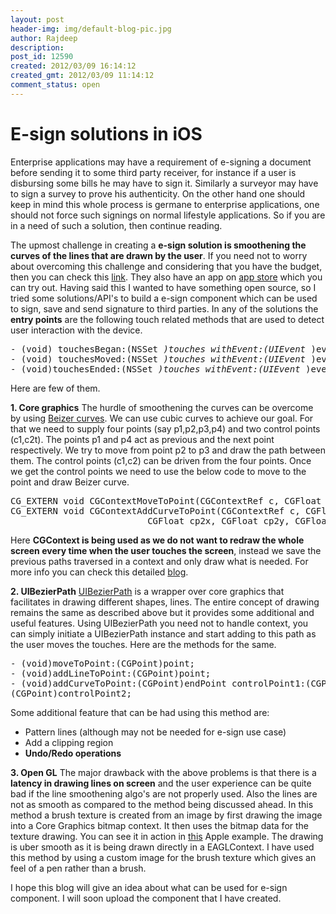 ```yaml
---
layout: post
header-img: img/default-blog-pic.jpg
author: Rajdeep
description: 
post_id: 12590
created: 2012/03/09 16:14:12
created_gmt: 2012/03/09 11:14:12
comment_status: open
---
```


# E-sign solutions in iOS

<p>Enterprise applications may have a requirement of e-signing a document before sending it to some third party receiver, for instance if a user is disbursing some bills he may have to sign it. Similarly a surveyor may have to sign a survey to prove his authenticity. On the other hand one should keep in mind this whole process is germane to enterprise applications, one should not force such signings on normal lifestyle applications. So if you are in a need of such a solution, then continue reading. <!--more--> </p>
<p>The upmost challenge in creating a <strong>e-sign solution is smoothening the curves of the lines that are drawn by the user</strong>. If you need not to worry about overcoming this challenge and considering that you have the budget, then you can check this <a href="http://tenonedesign.com/t1autograph.php">link</a>. They also have an app on <a href="http://itunes.apple.com/us/app/autograph/id339423436?mt=8">app store</a> which you can try out. 
Having said this I wanted to have something open source, so I tried some solutions/API's to build a e-sign component which can be used to sign, save and send signature to third parties. In any of the solutions the <strong>entry points</strong> are the following touch related methods that are used to detect user interaction with the device.
<pre lang="javascript">
- (void) touchesBegan:(NSSet <em>)touches withEvent:(UIEvent </em>)event ;
- (void) touchesMoved:(NSSet <em>)touches withEvent:(UIEvent </em>)event ;
- (void)touchesEnded:(NSSet <em>)touches withEvent:(UIEvent </em>)event;
</pre>
 Here are few of them. </p>
<p><strong>1. Core graphics</strong>
The hurdle of smoothening the curves can be overcome by using <a href="http://en.wikipedia.org/wiki/B%C3%A9zier_curve">Beizer curves</a>. We can use cubic curves to achieve our goal. For that we need to supply four points (say p1,p2,p3,p4) and two control points (c1,c2t). The points p1 and p4 act as previous and the next point respectively. We try to move from point p2 to p3 and draw the path between them. The control points (c1,c2) can be driven from the four points. Once we get the control points we need to use the below code to move to the point and draw Beizer curve.
 <pre lang="javascript">
CG_EXTERN void CGContextMoveToPoint(CGContextRef c, CGFloat x, CGFloat y);
CG_EXTERN void CGContextAddCurveToPoint(CGContextRef c, CGFloat cp1x,CGFloat cp1y,
                          CGFloat cp2x, CGFloat cp2y, CGFloat x, CGFloat y);
</pre>
Here <strong>CGContext is being used as we do not want to redraw the whole screen every time when the user touches the screen</strong>, instead we save the previous paths traversed in a context and only draw what is needed. For more info you can check this detailed <a href="http://blog.effectiveui.com/?p=8105">blog</a>.</p>
<p><strong>2. UIBezierPath</strong>
<a href="https://developer.apple.com/library/ios/#DOCUMENTATION/UIKit/Reference/UIBezierPath_class/Reference/Reference.html">UIBezierPath</a> is a wrapper over core graphics that facilitates in drawing different shapes, lines. The entire concept of drawing remains the same as described above but it provides some additional and useful features. Using UIBezierPath you need not to handle context, you can simply initiate a UIBezierPath instance and start adding to this path as the user moves the touches. Here are the  methods for the same. 
 <pre lang="javascript">
- (void)moveToPoint:(CGPoint)point;
- (void)addLineToPoint:(CGPoint)point;
- (void)addCurveToPoint:(CGPoint)endPoint controlPoint1:(CGPoint)controlPoint1 controlPoint2:
(CGPoint)controlPoint2;
</pre>
Some additional feature that can be had using this method are:
<ul>
<li>Pattern lines (although may not be needed for e-sign use case)</li>
<li>Add a clipping region</li>
<li><strong>Undo/Redo operations</strong></li>
</ul></p>
<p><strong>3. Open GL</strong>
The major drawback with the above problems is that there is a <strong>latency in drawing lines on screen</strong> and the user experience can be quite bad if the line smoothening algo's are not properly used. Also the lines are not as smooth as compared to the method being discussed ahead. In this method a brush texture is created from an image by first drawing the image into a Core Graphics bitmap context. It then uses the bitmap data for the texture drawing. You can see it in action in <a href="https://developer.apple.com/library/ios/#samplecode/GLPaint/Introduction/Intro.html">this</a> Apple example. The drawing is uber smooth as it is being drawn directly in a EAGLContext. I have used this method by using a custom image for the brush texture which gives an feel of a pen rather than a brush.</p>
<p>I hope this blog will give an idea about what can be used for e-sign component. I will soon upload the component that I have created. </p>